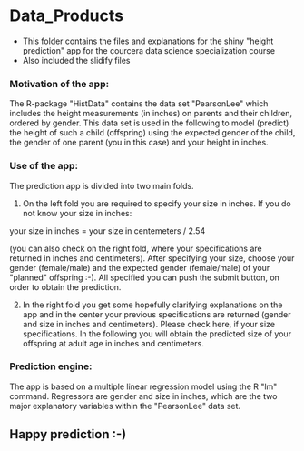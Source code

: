 Data_Products
=============
* This folder contains the files and explanations for the shiny "height prediction" app 
for the courcera data science specialization course
* Also included the slidify files

### Motivation of the app:

The R-package "HistData" contains the data set "PearsonLee" which includes the height measurements (in inches) on parents and their children, ordered by gender.
This data set is used in the following to model (predict) the height of such a child (offspring) using the expected gender of the child, the gender of one parent (you in this case) and your height in inches.

### Use of the app:

The prediction app is divided into two main folds. 

1) On the left fold you are required to specify your size in inches. If you do not know your size in inches: 

your size in inches = your size in centemeters / 2.54 

(you can also check on the right fold, where your specifications are returned in inches and centimeters). After specifying your size, choose your gender (female/male) and the expected gender (female/male) of your "planned" offspring :-). All specified you can push the submit button, on order to obtain the prediction.

2) In the right fold you get some hopefully clarifying explanations on the app and in the center your previous specifications are returned (gender and size in inches and centimeters). Please check here, if your size specifications. In the following you will obtain the predicted size of your offspring at adult age in inches and centimeters.

### Prediction engine:

The app is based on a multiple linear regression model using the R "lm" command. Regressors are gender and size in inches, which are the two major explanatory variables within the "PearsonLee" data set.

## Happy prediction :-)